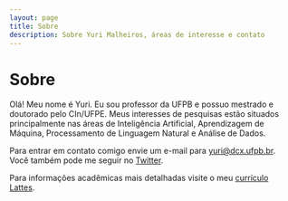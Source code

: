 ```yaml
---
layout: page
title: Sobre
description: Sobre Yuri Malheiros, áreas de interesse e contato
---
```


# Sobre

Olá! Meu nome é Yuri. Eu sou professor da UFPB e possuo mestrado e doutorado
pelo CIn/UFPE.
Meus interesses de pesquisas estão situados principalmente nas áreas de
Inteligência Artificial, Aprendizagem de Máquina, Processamento de Linguagem
Natural e Análise de Dados.

Para entrar em contato comigo envie um e-mail para <yuri@dcx.ufpb.br>.
Você também pode me seguir no [Twitter](https://twitter.com/yurimalheiros).

Para informações acadêmicas mais detalhadas visite o meu
[currículo Lattes](http://lattes.cnpq.br/6396235096236217).
